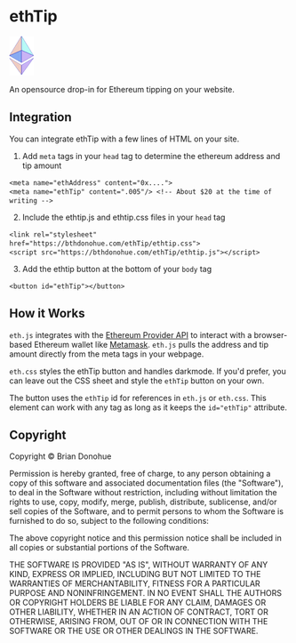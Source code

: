# ethTip

![icon](eth.png "ethereum icon")

An opensource drop-in for Ethereum tipping on your website.

## Integration

You can integrate ethTip with a few lines of HTML on your site.

1. Add `meta` tags in your `head` tag to determine the ethereum address and tip amount

```
<meta name="ethAddress" content="0x....">
<meta name="ethTip" content=".005"/> <!-- About $20 at the time of writing -->
```

2. Include the ethtip.js and ethtip.css files in your `head` tag

```
<link rel="stylesheet" href="https://bthdonohue.com/ethTip/ethtip.css">
<script src="https://bthdonohue.com/ethTip/ethtip.js"></script>
```

3. Add the ethtip button at the bottom of your `body` tag

```
<button id="ethTip"></button>
```

## How it Works

`eth.js` integrates with the [Ethereum Provider API](https://docs.metamask.io/guide/ethereum-provider.html) to interact with a browser-based Ethereum wallet like [Metamask](https://metamask.io). `eth.js` pulls the address and tip amount directly from the meta tags in your webpage.

`eth.css` styles the ethTip button and handles darkmode. If you'd prefer, you can leave out the CSS sheet and style the `ethTip` button on your own.

The button uses the `ethTip` id for references in `eth.js` or `eth.css`. This element can work with any tag as long as it keeps the `id="ethTip"` attribute.

## Copyright

Copyright &copy; Brian Donohue

Permission is hereby granted, free of charge, to any person obtaining a copy of this software and associated documentation files (the "Software"), to deal in the Software without restriction, including without limitation the rights to use, copy, modify, merge, publish, distribute, sublicense, and/or sell copies of the Software, and to permit persons to whom the Software is furnished to do so, subject to the following conditions:

The above copyright notice and this permission notice shall be included in all copies or substantial portions of the Software.

THE SOFTWARE IS PROVIDED "AS IS", WITHOUT WARRANTY OF ANY KIND, EXPRESS OR IMPLIED, INCLUDING BUT NOT LIMITED TO THE WARRANTIES OF MERCHANTABILITY, FITNESS FOR A PARTICULAR PURPOSE AND NONINFRINGEMENT. IN NO EVENT SHALL THE AUTHORS OR COPYRIGHT HOLDERS BE LIABLE FOR ANY CLAIM, DAMAGES OR OTHER LIABILITY, WHETHER IN AN ACTION OF CONTRACT, TORT OR OTHERWISE, ARISING FROM, OUT OF OR IN CONNECTION WITH THE SOFTWARE OR THE USE OR OTHER DEALINGS IN THE SOFTWARE.
